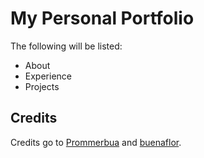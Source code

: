 # My Personal Portfolio

The following will be listed:

- About
- Experience
- Projects

## Credits

Credits go to [Prommerbua](https://github.com/Prommerbua) and [buenaflor](https://github.com/buenaflor).
